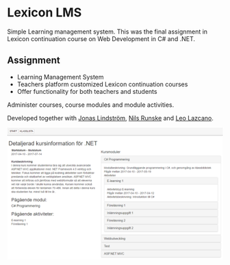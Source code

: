 # Lexicon LMS

Simple Learning management system. This was the final assignment in Lexicon continuation course on Web Development in C# and .NET.

## Assignment

- Learning Management System
- Teachers platform customized Lexicon continuation courses
- Offer functionality for both teachers and students

Administer courses, course modules and module activities.

Developed together with [Jonas Lindström](https://www.linkedin.com/in/jonashlindstrom), [Nils Runske](https://github.com/niru22) and [Leo Lazcano](https://github.com/AG-sida).

![Demo screenshot](https://raw.githubusercontent.com/HappyStinson/lexicon-lms/master/Documents/Redovisning/demo.PNG)
